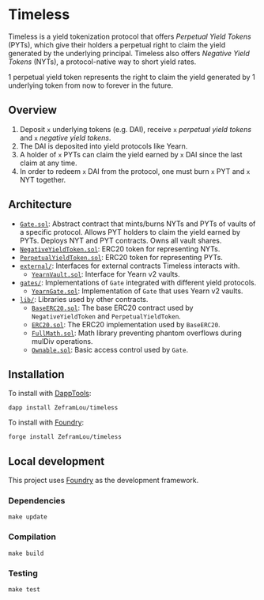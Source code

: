 # Timeless

Timeless is a yield tokenization protocol that offers _Perpetual Yield Tokens_ (PYTs), which give their holders a perpetual right to claim the yield generated by the underlying principal. Timeless also offers _Negative Yield Tokens_ (NYTs), a protocol-native way to short yield rates.

1 perpetual yield token represents the right to claim the yield generated by 1 underlying token from now to forever in the future.

## Overview

1. Deposit `x` underlying tokens (e.g. DAI), receive `x` _perpetual yield tokens_ and `x` _negative yield tokens_.
2. The DAI is deposited into yield protocols like Yearn.
3. A holder of `x` PYTs can claim the yield earned by `x` DAI since the last claim at any time.
4. In order to redeem `x` DAI from the protocol, one must burn `x` PYT and `x` NYT together.

## Architecture

-   [`Gate.sol`](src/Gate.sol): Abstract contract that mints/burns NYTs and PYTs of vaults of a specific protocol. Allows PYT holders to claim the yield earned by PYTs. Deploys NYT and PYT contracts. Owns all vault shares.
-   [`NegativeYieldToken.sol`](src/NegativeYieldToken.sol): ERC20 token for representing NYTs.
-   [`PerpetualYieldToken.sol`](src/PerpetualYieldToken.sol): ERC20 token for representing PYTs.
-   [`external/`](src/external/): Interfaces for external contracts Timeless interacts with.
    -   [`YearnVault.sol`](src/external/YearnVault.sol): Interface for Yearn v2 vaults.
-   [`gates/`](src/gates/): Implementations of `Gate` integrated with different yield protocols.
    -   [`YearnGate.sol`](src/gates/YearnGate.sol): Implementation of `Gate` that uses Yearn v2 vaults.
-   [`lib/`](src/lib/): Libraries used by other contracts.
    -   [`BaseERC20.sol`](src/lib/BaseERC20.sol): The base ERC20 contract used by `NegativeYieldToken` and `PerpetualYieldToken`.
    -   [`ERC20.sol`](src/lib/ERC20.sol): The ERC20 implementation used by `BaseERC20`.
    -   [`FullMath.sol`](src/lib/FullMath.sol): Math library preventing phantom overflows during mulDiv operations.
    -   [`Ownable.sol`](src/lib/Ownable.sol): Basic access control used by `Gate`.

## Installation

To install with [DappTools](https://github.com/dapphub/dapptools):

```
dapp install ZeframLou/timeless
```

To install with [Foundry](https://github.com/gakonst/foundry):

```
forge install ZeframLou/timeless
```

## Local development

This project uses [Foundry](https://github.com/gakonst/foundry) as the development framework.

### Dependencies

```
make update
```

### Compilation

```
make build
```

### Testing

```
make test
```
